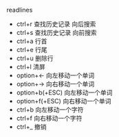 readlines
* ctrl+r 查找历史记录 向后搜索
* ctrl+s 查找历史记录 向前搜索
* ctrl+a 行首
* ctrl+e 行尾
* ctrl+u 删除行
* ctrl+l 清屏
* option+<- 向左移动一个单词
* option+-> 向右移动一个单词
* option+b(+ESC) 向左移动一个单词
* option+f(+ESC) 向右移动一个单词
* ctrl+b 向左移动一个字符
* ctrl+f 向右移动一个字符
* ctrl+_ 撤销

